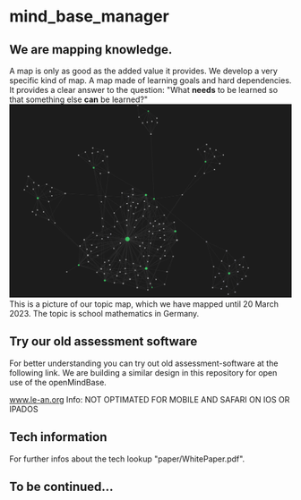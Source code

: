 # mind_base_manager
## We are mapping knowledge.
A map is only as good as the added value it provides. We develop a very specific kind of map. A map made of learning goals and hard dependencies. It provides a clear answer to the question: "What **needs** to be learned so that something else **can** be learned?"
![](images/germany_math_graph.png)
This is a picture of our topic map, which we have mapped until 20 March 2023. The topic is school mathematics in Germany.

## Try our old assessment software
For better understanding you can try out old assessment-software at the following link.
We are building a similar design in this repository for open use of the openMindBase.

www.le-an.org
Info: NOT OPTIMATED FOR MOBILE AND SAFARI ON IOS OR IPADOS

## Tech information
For further infos about the tech lookup "paper/WhitePaper.pdf".

## To be continued...


